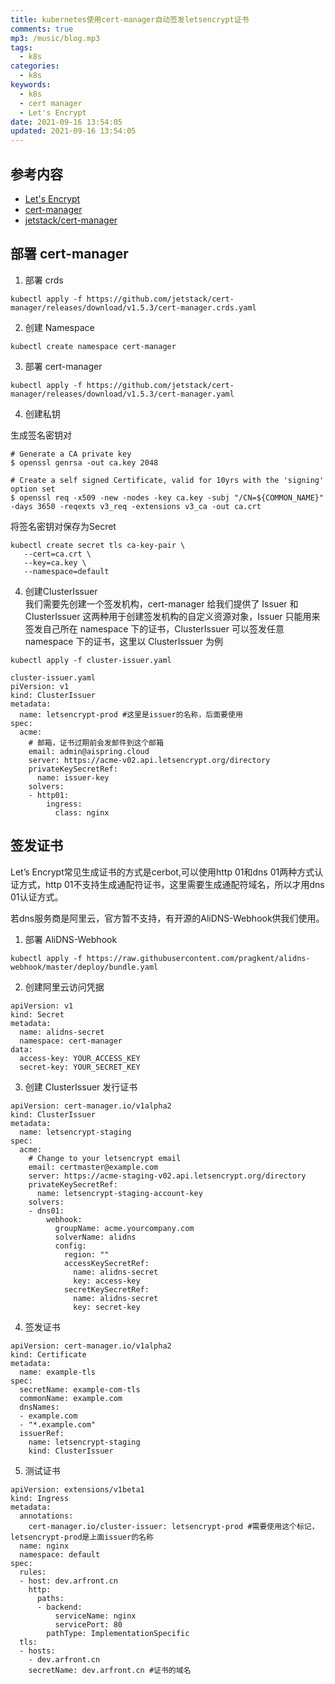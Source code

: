 ```yaml
---
title: kubernetes使用cert-manager自动签发letsencrypt证书
comments: true
mp3: /music/blog.mp3
tags:
  - k8s
categories:
  - k8s
keywords:
  - k8s
  - cert manager
  - Let's Encrypt
date: 2021-09-16 13:54:05
updated: 2021-09-16 13:54:05
---
```



## 参考内容
+ [Let's Encrypt](https://letsencrypt.org/)
+ [cert-manager](https://cert-manager.io/docs/)
+ [jetstack/cert-manager](https://github.com/jetstack/cert-manager)

## 部署 cert-manager

1. 部署 crds
```
kubectl apply -f https://github.com/jetstack/cert-manager/releases/download/v1.5.3/cert-manager.crds.yaml
```

2. 创建 Namespace
```
kubectl create namespace cert-manager
```

3. 部署 cert-manager
```
kubectl apply -f https://github.com/jetstack/cert-manager/releases/download/v1.5.3/cert-manager.yaml
```
4. 创建私钥

生成签名密钥对
```
# Generate a CA private key
$ openssl genrsa -out ca.key 2048

# Create a self signed Certificate, valid for 10yrs with the 'signing' option set
$ openssl req -x509 -new -nodes -key ca.key -subj "/CN=${COMMON_NAME}" -days 3650 -reqexts v3_req -extensions v3_ca -out ca.crt
```

将签名密钥对保存为Secret
```
kubectl create secret tls ca-key-pair \
   --cert=ca.crt \
   --key=ca.key \
   --namespace=default
```




4. 创建ClusterIssuer  
我们需要先创建一个签发机构，cert-manager 给我们提供了 Issuer 和ClusterIssuer 这两种用于创建签发机构的自定义资源对象，Issuer 只能用来签发自己所在 namespace 下的证书，ClusterIssuer 可以签发任意 namespace 下的证书，这里以 ClusterIssuer 为例
```
kubectl apply -f cluster-issuer.yaml
```
```
cluster-issuer.yaml
piVersion: v1
kind: ClusterIssuer
metadata:
  name: letsencrypt-prod #这里是issuer的名称，后面要使用
spec:
  acme:
    # 邮箱，证书过期前会发邮件到这个邮箱
    email: admin@aispring.cloud
    server: https://acme-v02.api.letsencrypt.org/directory
    privateKeySecretRef:
      name: issuer-key
    solvers:
    - http01:
        ingress:
          class: nginx
```
## 签发证书
Let’s Encrypt常见生成证书的方式是cerbot,可以使用http 01和dns 01两种方式认证方式，http 01不支持生成通配符证书，这里需要生成通配符域名，所以才用dns 01认证方式。

若dns服务商是阿里云，官方暂不支持，有开源的AliDNS-Webhook供我们使用。

1. 部署 AliDNS-Webhook
```
kubectl apply -f https://raw.githubusercontent.com/pragkent/alidns-webhook/master/deploy/bundle.yaml

```

2. 创建阿里云访问凭据
```
apiVersion: v1
kind: Secret
metadata:
  name: alidns-secret
  namespace: cert-manager
data:
  access-key: YOUR_ACCESS_KEY
  secret-key: YOUR_SECRET_KEY
```

3. 创建 ClusterIssuer 发行证书
```
apiVersion: cert-manager.io/v1alpha2
kind: ClusterIssuer
metadata:
  name: letsencrypt-staging
spec:
  acme:
    # Change to your letsencrypt email
    email: certmaster@example.com
    server: https://acme-staging-v02.api.letsencrypt.org/directory
    privateKeySecretRef:
      name: letsencrypt-staging-account-key
    solvers:
    - dns01:
        webhook:
          groupName: acme.yourcompany.com
          solverName: alidns
          config:
            region: ""
            accessKeySecretRef:
              name: alidns-secret
              key: access-key
            secretKeySecretRef:
              name: alidns-secret
              key: secret-key
```

4. 签发证书
```
apiVersion: cert-manager.io/v1alpha2
kind: Certificate
metadata:
  name: example-tls
spec:
  secretName: example-com-tls
  commonName: example.com
  dnsNames:
  - example.com
  - "*.example.com"
  issuerRef:
    name: letsencrypt-staging
    kind: ClusterIssuer
```

5. 测试证书
```
apiVersion: extensions/v1beta1
kind: Ingress
metadata:
  annotations:
    cert-manager.io/cluster-issuer: letsencrypt-prod #需要使用这个标记，letsencrypt-prod是上面issuer的名称
  name: nginx
  namespace: default
spec:
  rules:
  - host: dev.arfront.cn
    http:
      paths:
      - backend:
          serviceName: nginx
          servicePort: 80
        pathType: ImplementationSpecific
  tls:
  - hosts:
    - dev.arfront.cn 
    secretName: dev.arfront.cn #证书的域名

```